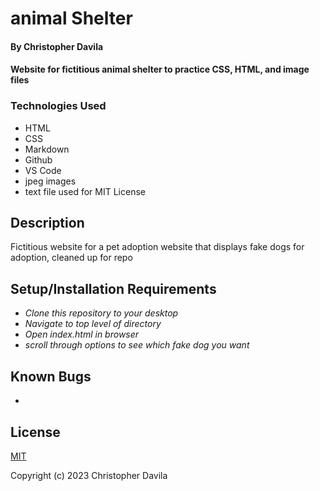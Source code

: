 # animal Shelter

####  By Christopher Davila

#### Website for fictitious animal shelter to practice CSS, HTML, and image files 

### Technologies Used

* HTML
* CSS
* Markdown
* Github
* VS Code
* jpeg images
* text file used for MIT License

## Description

Fictitious website for a pet adoption website that displays fake dogs for adoption, cleaned up for repo

## Setup/Installation Requirements

* _Clone this repository to your desktop_
* _Navigate to top level of directory_
* _Open index.html in browser_
* _scroll through options to see which fake dog you want_

## Known Bugs

* 

## License

[MIT](https://github.com/ChrisRDavila/Pizza-parlor/edit/main/LICENSE.txt)

Copyright (c) 2023 Christopher Davila
